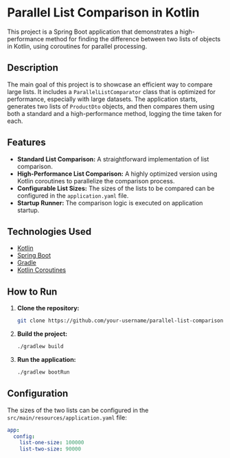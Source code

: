 # Parallel List Comparison in Kotlin

This project is a Spring Boot application that demonstrates a high-performance method for finding the difference between two lists of objects in Kotlin, using coroutines for parallel processing.

## Description

The main goal of this project is to showcase an efficient way to compare large lists. It includes a `ParallelListComparator` class that is optimized for performance, especially with large datasets. The application starts, generates two lists of `ProductDto` objects, and then compares them using both a standard and a high-performance method, logging the time taken for each.

## Features

- **Standard List Comparison:** A straightforward implementation of list comparison.
- **High-Performance List Comparison:** A highly optimized version using Kotlin coroutines to parallelize the comparison process.
- **Configurable List Sizes:** The sizes of the lists to be compared can be configured in the `application.yaml` file.
- **Startup Runner:** The comparison logic is executed on application startup.

## Technologies Used

- [Kotlin](https://kotlinlang.org/)
- [Spring Boot](https://spring.io/projects/spring-boot)
- [Gradle](https://gradle.org/)
- [Kotlin Coroutines](https://kotlinlang.org/docs/coroutines-overview.html)

## How to Run

1.  **Clone the repository:**
    ```bash
    git clone https://github.com/your-username/parallel-list-comparison.git
    ```
2.  **Build the project:**
    ```bash
    ./gradlew build
    ```
3.  **Run the application:**
    ```bash
    ./gradlew bootRun
    ```

## Configuration

The sizes of the two lists can be configured in the `src/main/resources/application.yaml` file:

```yaml
app:
  config:
    list-one-size: 100000
    list-two-size: 90000
```
